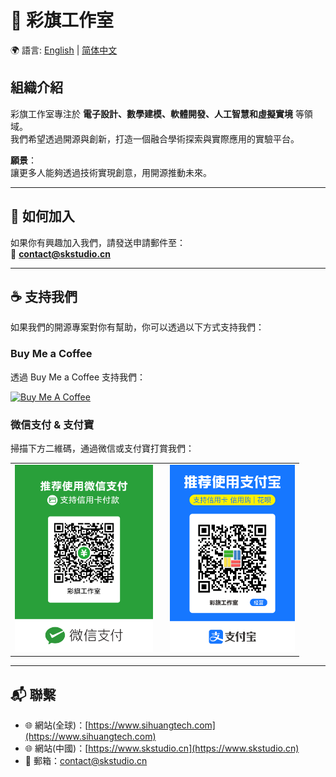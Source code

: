 # 🎉 彩旗工作室

🌍 語言: [English](./README.md) | [简体中文](./README.zh-CN.md)

## 組織介紹
彩旗工作室專注於 **電子設計、數學建模、軟體開發、人工智慧和虛擬實境** 等領域。  
我們希望透過開源與創新，打造一個融合學術探索與實際應用的實驗平台。  

**願景**：  
讓更多人能夠透過技術實現創意，用開源推動未來。

---

## 🤝 如何加入
如果你有興趣加入我們，請發送申請郵件至：  
📧 **contact@skstudio.cn**

---

## ☕ 支持我們
如果我們的開源專案對你有幫助，你可以透過以下方式支持我們：

### Buy Me a Coffee
透過 Buy Me a Coffee 支持我們：

<a href="https://www.buymeacoffee.com/SnakeKongin" target="_blank"><img src="https://cdn.buymeacoffee.com/buttons/v2/default-yellow.png" alt="Buy Me A Coffee" style="height: 60px !important;width: 217px !important;" ></a>

### 微信支付 & 支付寶
掃描下方二維碼，通過微信或支付寶打賞我們：

<table>
  <tr>
    <td style="text-align: center; padding-right: 20px;">
      <img src="../pictures/wechat-qrcode.png" alt="WeChat QR Code" height="300">
    </td>
    <td style="text-align: center;">
      <img src="../pictures/alipay-qrcode.png" alt="Alipay QR Code" height="300">
    </td>
  </tr>
</table>

---

## 📬 聯繫
- 🌐 網站(全球)：[https://www.sihuangtech.com](https://www.sihuangtech.com) 
- 🌐 網站(中國)：[https://www.skstudio.cn](https://www.skstudio.cn)
- 📧 郵箱：contact@skstudio.cn